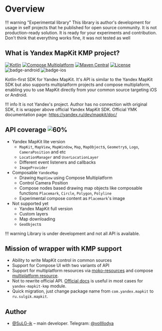 # Overview

!!! warning "Experimental library"
    This library is author's development for usage in self projects that he published for open source 
    community. It is not production-ready solution. It is ready for your experiments and 
    contribution. Don't think that everything works fine, it was not tested as well

## What is Yandex MapKit KMP project?

[![Kotlin](https://img.shields.io/badge/kotlin-2.1.10-blue.svg?logo=kotlin)](http://kotlinlang.org)
[![Compose Multiplatform](https://img.shields.io/badge/Compose%20Multiplatform-v1.7.3-blue)](https://github.com/JetBrains/compose-multiplatform)
[![Maven Central](https://img.shields.io/maven-central/v/ru.sulgik.mapkit/yandex-mapkit-kmp?color=blue)](https://search.maven.org/artifact/ru.sulgik.mapkit/yandex-mapkit-kmp)
[![License](https://img.shields.io/badge/License-Apache/2.0-blue.svg)](https://github.com/SuLG-ik/yandex-mapkit-kmp/blob/main/LICENSE)
![badge-android](http://img.shields.io/badge/platform-android-6EDB8D.svg?style=flat&color=blue)
![badge-ios](http://img.shields.io/badge/platform-ios-CDCDCD.svg?style=flat&color=blue)

Kotlin-first SDK for Yandex MapKit. It's API is similar to the Yandex MapKit SDK but also supports
multiplatform projects and compose multiplaform, enabling you to use MapKit directly from your
common source targeting iOS or Android.

!!! info
    It is not Yandex's project. Author has no connection with original SDK, it is wrapper
    above official Yandex MapKit SDK. Official YMK documentation page: https://yandex.ru/dev/mapkit/doc/

## API coverage ![60%](https://img.shields.io/badge/-60%25-green?style=flat-square)

- Yandex MapKit lite version
    - `MapKit`, `MapView`, `MapWindow`, `Map`, `MapObject`s, `Geometry`s, `Logo`, `CameraPosition` and etc
    - `LocationManager` and `UserLocationLayer`
    - Different event listeners and callbacks
    - `ImageProvider`
- Composable `YandexMap`
    - Drawing `MapView` using Compose Multiplatform
    - Control Camera Position
    - Compose nodes based drawing map objects like composable functions `Placemark`, `Circle`, `Polygon`, `Polyline`
    - Experimental compose content as `Placemark`'s image
- Not supported yet
    - Yandex MapKit full version
    - Custom layers
    - Map downloading
    - `GeoObject`s

!!! warning
    Library is under development and not all API is available.

## Mission of wrapper with KMP support

- Ability to write MapKit control in common sources
- Support for Compose UI with two variants of API
- Support for multiplatform resources
  via [moko-resources](https://github.com/icerockdev/moko-resources) and
  compose [multiplatform resource](https://www.jetbrains.com/help/kotlin-multiplatform-dev/compose-images-resources.html).
- Not to rewrite official API. [Official docs](https://yandex.ru/dev/mapkit/doc/) is useful in most
  cases for `yandex-mapkit-kmp` module.
- Quick migration, just change package name from `com.yandex.mapkit` to `ru.sulgik.mapkit`.

## Author

- [@SuLG-ik](https://github.com/SuLG-ik) – main developer. Telegram: [@vollllodya](https://t.me/vollllodya)